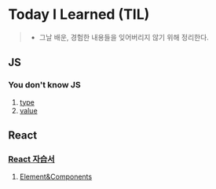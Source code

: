 # Today I Learned (TIL)
> - 그날 배운, 경험한 내용들을 잊어버리지 않기 위해 정리한다.<br>

## JS
### You don't know JS

1. [type](https://github.com/imstargit/TIL/blob/main/javascript/%E1%84%90%E1%85%A1%E1%84%8B%E1%85%B5%E1%86%B8.md)
2. [value](https://github.com/imstargit/TIL/blob/main/javascript/Value.md)


## React
### [React 자습서](https://ko.reactjs.org/docs/hello-world.html)

1. [Element&Components](https://github.com/imstargit/TIL/blob/main/React/Element_Component.md)
